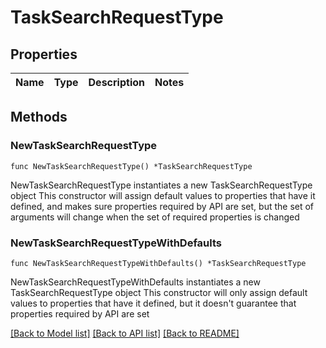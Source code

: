 # TaskSearchRequestType

## Properties

Name | Type | Description | Notes
------------ | ------------- | ------------- | -------------

## Methods

### NewTaskSearchRequestType

`func NewTaskSearchRequestType() *TaskSearchRequestType`

NewTaskSearchRequestType instantiates a new TaskSearchRequestType object
This constructor will assign default values to properties that have it defined,
and makes sure properties required by API are set, but the set of arguments
will change when the set of required properties is changed

### NewTaskSearchRequestTypeWithDefaults

`func NewTaskSearchRequestTypeWithDefaults() *TaskSearchRequestType`

NewTaskSearchRequestTypeWithDefaults instantiates a new TaskSearchRequestType object
This constructor will only assign default values to properties that have it defined,
but it doesn't guarantee that properties required by API are set


[[Back to Model list]](../README.md#documentation-for-models) [[Back to API list]](../README.md#documentation-for-api-endpoints) [[Back to README]](../README.md)


